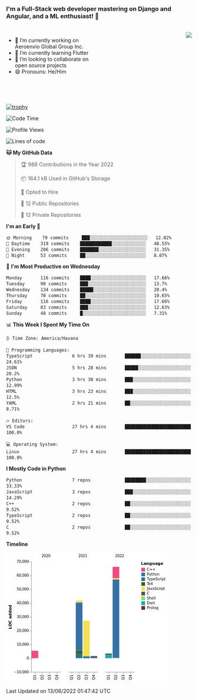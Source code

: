 ### I'm a Full-Stack web developer mastering on Django and Angular, and a ML enthusiast!  👋

<br/>

<img align="right" height="250"  src="https://media1.giphy.com/media/qgQUggAC3Pfv687qPC/giphy.gif?cid=ecf05e470ttfxgsj072btembitu1zn4ti3t3cdyg4jo5b3by&rid=giphy.gif&ct=g" />

 <div style="width:50%">
    <ul>
      <li>🔭 I’m currently working on Aeroenvio Global Group Inc.</li>
      <li>🌱 I’m currently learning Flutter</li>
      <li>👯 I’m looking to collaborate on open source projects</li>
      <li>😄 Pronouns: He/Him</li>
<!--       <li>⚡ Fun fact: I started my first professional project for a company as web dev without knowing any JS </li> -->
    </ul>
  </div>
  
<br/><br/><br/>

[![trophy](https://github-profile-trophy.vercel.app/?username=dfg-98&row=3&column=3&theme=monokai)](https://github.com/ryo-ma/github-profile-trophy)


<!--START_SECTION:waka-->
![Code Time](http://img.shields.io/badge/Code%20Time-254%20hrs%201%20min-blue)

![Profile Views](http://img.shields.io/badge/Profile%20Views-23-blue)

![Lines of code](https://img.shields.io/badge/From%20Hello%20World%20I%27ve%20Written-145%20Thousand%20lines%20of%20code-blue)

**🐱 My GitHub Data** 

> 🏆 988 Contributions in the Year 2022
 > 
> 📦 164.1 kB Used in GitHub's Storage 
 > 
> 💼 Opted to Hire
 > 
> 📜 12 Public Repositories 
 > 
> 🔑 12 Private Repositories  
 > 
**I'm an Early 🐤** 

```text
🌞 Morning    79 commits     ███░░░░░░░░░░░░░░░░░░░░░░   12.02% 
🌆 Daytime    319 commits    ████████████░░░░░░░░░░░░░   48.55% 
🌃 Evening    206 commits    ███████░░░░░░░░░░░░░░░░░░   31.35% 
🌙 Night      53 commits     ██░░░░░░░░░░░░░░░░░░░░░░░   8.07%

```
📅 **I'm Most Productive on Wednesday** 

```text
Monday       116 commits    ████░░░░░░░░░░░░░░░░░░░░░   17.66% 
Tuesday      90 commits     ███░░░░░░░░░░░░░░░░░░░░░░   13.7% 
Wednesday    134 commits    █████░░░░░░░░░░░░░░░░░░░░   20.4% 
Thursday     70 commits     ██░░░░░░░░░░░░░░░░░░░░░░░   10.65% 
Friday       116 commits    ████░░░░░░░░░░░░░░░░░░░░░   17.66% 
Saturday     83 commits     ███░░░░░░░░░░░░░░░░░░░░░░   12.63% 
Sunday       48 commits     █░░░░░░░░░░░░░░░░░░░░░░░░   7.31%

```


📊 **This Week I Spent My Time On** 

```text
⌚︎ Time Zone: America/Havana

💬 Programming Languages: 
TypeScript               6 hrs 39 mins       ██████░░░░░░░░░░░░░░░░░░░   24.61% 
JSON                     5 hrs 28 mins       █████░░░░░░░░░░░░░░░░░░░░   20.2% 
Python                   3 hrs 30 mins       ███░░░░░░░░░░░░░░░░░░░░░░   12.99% 
HTML                     3 hrs 23 mins       ███░░░░░░░░░░░░░░░░░░░░░░   12.5% 
YAML                     2 hrs 21 mins       ██░░░░░░░░░░░░░░░░░░░░░░░   8.71%

🔥 Editors: 
VS Code                  27 hrs 4 mins       █████████████████████████   100.0%

💻 Operating System: 
Linux                    27 hrs 4 mins       █████████████████████████   100.0%

```

**I Mostly Code in Python** 

```text
Python                   7 repos             ████████░░░░░░░░░░░░░░░░░   33.33% 
JavaScript               3 repos             ███░░░░░░░░░░░░░░░░░░░░░░   14.29% 
C++                      2 repos             ██░░░░░░░░░░░░░░░░░░░░░░░   9.52% 
TypeScript               2 repos             ██░░░░░░░░░░░░░░░░░░░░░░░   9.52% 
C                        2 repos             ██░░░░░░░░░░░░░░░░░░░░░░░   9.52%

```


**Timeline**

![Chart not found](https://raw.githubusercontent.com/dfg-98/dfg-98/main/charts/bar_graph.png) 


 Last Updated on 13/06/2022 01:47:42 UTC
<!--END_SECTION:waka-->
